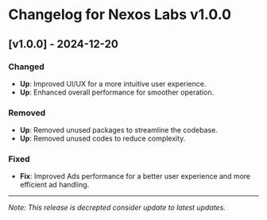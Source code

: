 # Changelog for Nexos Labs v1.0.0

## [v1.0.0] - 2024-12-20

### Changed

- **Up**: Improved UI/UX for a more intuitive user experience.
- **Up**: Enhanced overall performance for smoother operation.

### Removed

- **Up**: Removed unused packages to streamline the codebase.
- **Up**: Removed unused codes to reduce complexity.

### Fixed

- **Fix**: Improved Ads performance for a better user experience and more efficient ad handling.

---

_Note: This release is decrepted consider update to latest updates._

